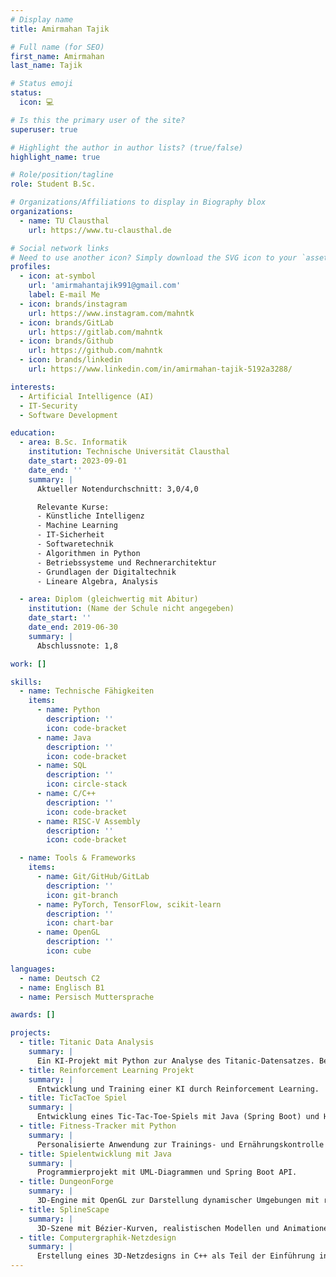 ```yaml
---
# Display name
title: Amirmahan Tajik

# Full name (for SEO)
first_name: Amirmahan 
last_name: Tajik

# Status emoji
status:
  icon: 💻

# Is this the primary user of the site?
superuser: true

# Highlight the author in author lists? (true/false)
highlight_name: true

# Role/position/tagline
role: Student B.Sc.

# Organizations/Affiliations to display in Biography blox
organizations:
  - name: TU Clausthal
    url: https://www.tu-clausthal.de

# Social network links
# Need to use another icon? Simply download the SVG icon to your `assets/media/icons/` folder.
profiles:
  - icon: at-symbol
    url: 'amirmahantajik991@gmail.com'
    label: E-mail Me
  - icon: brands/instagram
    url: https://www.instagram.com/mahntk
  - icon: brands/GitLab
    url: https://gitlab.com/mahntk
  - icon: brands/Github
    url: https://github.com/mahntk
  - icon: brands/linkedin
    url: https://www.linkedin.com/in/amirmahan-tajik-5192a3288/

interests:
  - Artificial Intelligence (AI)
  - IT-Security
  - Software Development

education:
  - area: B.Sc. Informatik
    institution: Technische Universität Clausthal
    date_start: 2023-09-01
    date_end: ''
    summary: |
      Aktueller Notendurchschnitt: 3,0/4,0

      Relevante Kurse:
      - Künstliche Intelligenz
      - Machine Learning
      - IT-Sicherheit
      - Softwaretechnik
      - Algorithmen in Python
      - Betriebssysteme und Rechnerarchitektur
      - Grundlagen der Digitaltechnik
      - Lineare Algebra, Analysis

  - area: Diplom (gleichwertig mit Abitur)
    institution: (Name der Schule nicht angegeben)
    date_start: ''
    date_end: 2019-06-30
    summary: |
      Abschlussnote: 1,8

work: []

skills:
  - name: Technische Fähigkeiten
    items:
      - name: Python
        description: ''
        icon: code-bracket
      - name: Java
        description: ''
        icon: code-bracket
      - name: SQL
        description: ''
        icon: circle-stack
      - name: C/C++
        description: ''
        icon: code-bracket
      - name: RISC-V Assembly
        description: ''
        icon: code-bracket

  - name: Tools & Frameworks
    items:
      - name: Git/GitHub/GitLab
        description: ''
        icon: git-branch
      - name: PyTorch, TensorFlow, scikit-learn
        description: ''
        icon: chart-bar
      - name: OpenGL
        description: ''
        icon: cube

languages:
  - name: Deutsch C2
  - name: Englisch B1
  - name: Persisch Muttersprache

awards: []

projects:
  - title: Titanic Data Analysis
    summary: |
      Ein KI-Projekt mit Python zur Analyse des Titanic-Datensatzes. Beinhaltet Datenvorverarbeitung, Visualisierung und Identifikation wichtiger Überlebensfaktoren.
  - title: Reinforcement Learning Projekt
    summary: |
      Entwicklung und Training einer KI durch Reinforcement Learning.
  - title: TicTacToe Spiel
    summary: |
      Entwicklung eines Tic-Tac-Toe-Spiels mit Java (Spring Boot) und HTML/CSS/JavaScript.
  - title: Fitness-Tracker mit Python
    summary: |
      Personalisierte Anwendung zur Trainings- und Ernährungskontrolle (siehe GitLab-Profil).
  - title: Spielentwicklung mit Java
    summary: |
      Programmierprojekt mit UML-Diagrammen und Spring Boot API.
  - title: DungeonForge
    summary: |
      3D-Engine mit OpenGL zur Darstellung dynamischer Umgebungen mit realistischer Beleuchtung.
  - title: SplineScape
    summary: |
      3D-Szene mit Bézier-Kurven, realistischen Modellen und Animationen.
  - title: Computergraphik-Netzdesign
    summary: |
      Erstellung eines 3D-Netzdesigns in C++ als Teil der Einführung in Computergrafik.
---
```

